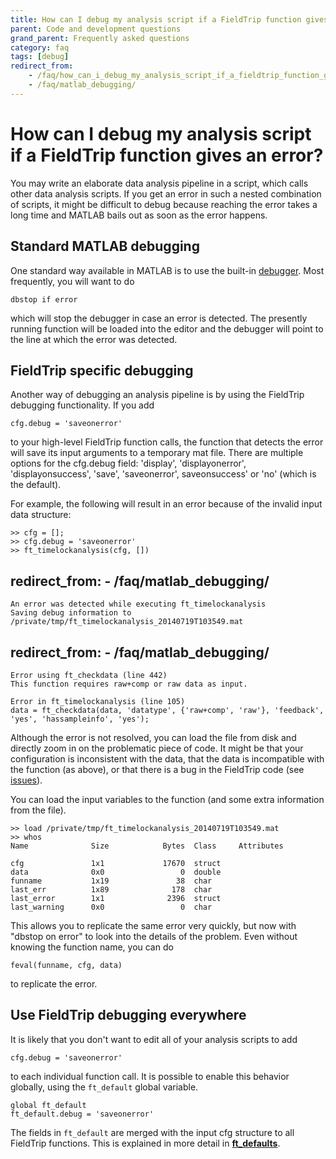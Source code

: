 ```yaml
---
title: How can I debug my analysis script if a FieldTrip function gives an error?
parent: Code and development questions
grand_parent: Frequently asked questions
category: faq
tags: [debug]
redirect_from:
    - /faq/how_can_i_debug_my_analysis_script_if_a_fieldtrip_function_gives_an_error/
    - /faq/matlab_debugging/
---
```


# How can I debug my analysis script if a FieldTrip function gives an error?

You may write an elaborate data analysis pipeline in a script, which calls other data analysis scripts. If you get an error in such a nested combination of scripts, it might be difficult to debug because reaching the error takes a long time and MATLAB bails out as soon as the error happens.

## Standard MATLAB debugging

One standard way available in MATLAB is to use the built-in [debugger](http://www.mathworks.com/help/matlab/debugging-code.html). Most frequently, you will want to do

    dbstop if error

which will stop the debugger in case an error is detected. The presently running function will be loaded into the editor and the debugger will point to the line at which the error was detected.

## FieldTrip specific debugging

Another way of debugging an analysis pipeline is by using the FieldTrip debugging functionality. If you add

    cfg.debug = 'saveonerror'

to your high-level FieldTrip function calls, the function that detects the error will save its input arguments to a temporary mat file. There are multiple options for the cfg.debug field: 'display', 'displayonerror', 'displayonsuccess', 'save', 'saveonerror', saveonsuccess' or 'no' (which is the default).

For example, the following will result in an error because of the invalid input data structure:

    >> cfg = [];
    >> cfg.debug = 'saveonerror'
    >> ft_timelockanalysis(cfg, [])

redirect_from:
    - /faq/matlab_debugging/
---

    An error was detected while executing ft_timelockanalysis
    Saving debug information to /private/tmp/ft_timelockanalysis_20140719T103549.mat

redirect_from:
    - /faq/matlab_debugging/
---

    Error using ft_checkdata (line 442)
    This function requires raw+comp or raw data as input.

    Error in ft_timelockanalysis (line 105)
    data = ft_checkdata(data, 'datatype', {'raw+comp', 'raw'}, 'feedback', 'yes', 'hassampleinfo', 'yes');

Although the error is not resolved, you can load the file from disk and directly zoom in on the problematic piece of code. It might be that your configuration is inconsistent with the data, that the data is incompatible with the function (as above), or that there is a bug in the FieldTrip code (see [issues](/development/issues)).

You can load the input variables to the function (and some extra information from the file).

    >> load /private/tmp/ft_timelockanalysis_20140719T103549.mat
    >> whos
    Name              Size            Bytes  Class     Attributes

    cfg               1x1             17670  struct
    data              0x0                 0  double
    funname           1x19               38  char
    last_err          1x89              178  char
    last_error        1x1              2396  struct
    last_warning      0x0                 0  char

This allows you to replicate the same error very quickly, but now with "dbstop on error" to look into the details of the problem. Even without knowing the function name, you can do

    feval(funname, cfg, data)

to replicate the error.

## Use FieldTrip debugging everywhere

It is likely that you don't want to edit all of your analysis scripts to add

    cfg.debug = 'saveonerror'

to each individual function call. It is possible to enable this behavior globally, using the `ft_default` global variable.

    global ft_default
    ft_default.debug = 'saveonerror'

The fields in `ft_default` are merged with the input cfg structure to all FieldTrip functions. This is explained in more detail in **[ft_defaults](/reference/ft_defaults)**.
